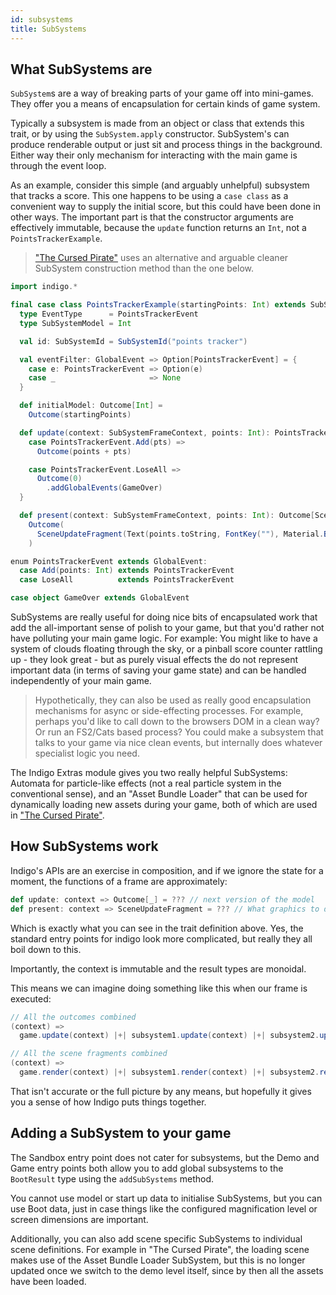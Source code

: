 ```yaml
---
id: subsystems
title: SubSystems
---
```


## What SubSystems are

`SubSystem`s are a way of breaking parts of your game off into mini-games. They offer you a means of encapsulation for certain kinds of game system.

Typically a subsystem is made from an object or class that extends this trait, or by using the `SubSystem.apply` constructor. SubSystem's can produce renderable output or just sit and process things in the background. Either way their only mechanism for interacting with the main game is through the event loop.

As an example, consider this simple (and arguably unhelpful) subsystem that tracks a score. This one happens to be using a `case class` as a convenient way to supply the initial score, but this could have been done in other ways. The important part is that the constructor arguments are effectively immutable, because the `update` function returns an `Int`, not a `PointsTrackerExample`.

> ["The Cursed Pirate"](https://github.com/PurpleKingdomGames/indigo-examples/blob/master/demos/pirate/src/main/scala/pirate/scenes/level/subsystems/CloudsSubSystem.scala) uses an alternative and arguable cleaner SubSystem construction method than the one below.

```scala mdoc:js
import indigo.*

final case class PointsTrackerExample(startingPoints: Int) extends SubSystem:
  type EventType      = PointsTrackerEvent
  type SubSystemModel = Int

  val id: SubSystemId = SubSystemId("points tracker")

  val eventFilter: GlobalEvent => Option[PointsTrackerEvent] = {
    case e: PointsTrackerEvent => Option(e)
    case _                     => None
  }

  def initialModel: Outcome[Int] =
    Outcome(startingPoints)

  def update(context: SubSystemFrameContext, points: Int): PointsTrackerEvent => Outcome[Int] = {
    case PointsTrackerEvent.Add(pts) =>
      Outcome(points + pts)

    case PointsTrackerEvent.LoseAll =>
      Outcome(0)
        .addGlobalEvents(GameOver)
  }

  def present(context: SubSystemFrameContext, points: Int): Outcome[SceneUpdateFragment] =
    Outcome(
      SceneUpdateFragment(Text(points.toString, FontKey(""), Material.Bitmap(AssetName("font"))))
    )

enum PointsTrackerEvent extends GlobalEvent:
  case Add(points: Int) extends PointsTrackerEvent
  case LoseAll          extends PointsTrackerEvent

case object GameOver extends GlobalEvent
```

SubSystems are really useful for doing nice bits of encapsulated work that add the all-important sense of polish to your game, but that you'd rather not have polluting your main game logic. For example: You might like to have a system of clouds floating through the sky, or a pinball score counter rattling up - they look great - but as purely visual effects the do not represent important data (in terms of saving your game state) and can be handled independently of your main game.

> Hypothetically, they can also be used as really good encapsulation mechanisms for async or side-effecting processes. For example, perhaps you'd like to call down to the browsers DOM in a clean way? Or run an FS2/Cats based process? You could make a subsystem that talks to your game via nice clean events, but internally does whatever specialist logic you need.

The Indigo Extras module gives you two really helpful SubSystems: Automata for particle-like effects (not a real particle system in the conventional sense), and an "Asset Bundle Loader" that can be used for dynamically loading new assets during your game, both of which are used in ["The Cursed Pirate"](https://github.com/PurpleKingdomGames/indigo-examples/tree/master/demos/pirate).

## How SubSystems work

Indigo's APIs are an exercise in composition, and if we ignore the state for a moment, the functions of a frame are approximately:

```scala
def update: context => Outcome[_] = ??? // next version of the model
def present: context => SceneUpdateFragment = ??? // What graphics to draw, what audio to play
```

Which is exactly what you can see in the trait definition above. Yes, the standard entry points for indigo look more complicated, but really they all boil down to this.

Importantly, the context is immutable and the result types are monoidal.

This means we can imagine doing something like this when our frame is executed:

```scala
// All the outcomes combined
(context) =>
  game.update(context) |+| subsystem1.update(context) |+| subsystem2.update(context)

// All the scene fragments combined
(context) =>
  game.render(context) |+| subsystem1.render(context) |+| subsystem2.render(context)
```

That isn't accurate or the full picture by any means, but hopefully it gives you a sense of how Indigo puts things together.

## Adding a SubSystem to your game

The Sandbox entry point does not cater for subsystems, but the Demo and Game entry points both allow you to add global subsystems to the `BootResult` type using the `addSubSystems` method.

You cannot use model or start up data to initialise SubSystems, but you can use Boot data, just in case things like the configured magnification level or screen dimensions are important.

Additionally, you can also add scene specific SubSystems to individual scene definitions. For example in "The Cursed Pirate", the loading scene makes use of the Asset Bundle Loader SubSystem, but this is no longer updated once we switch to the demo level itself, since by then all the assets have been loaded.
